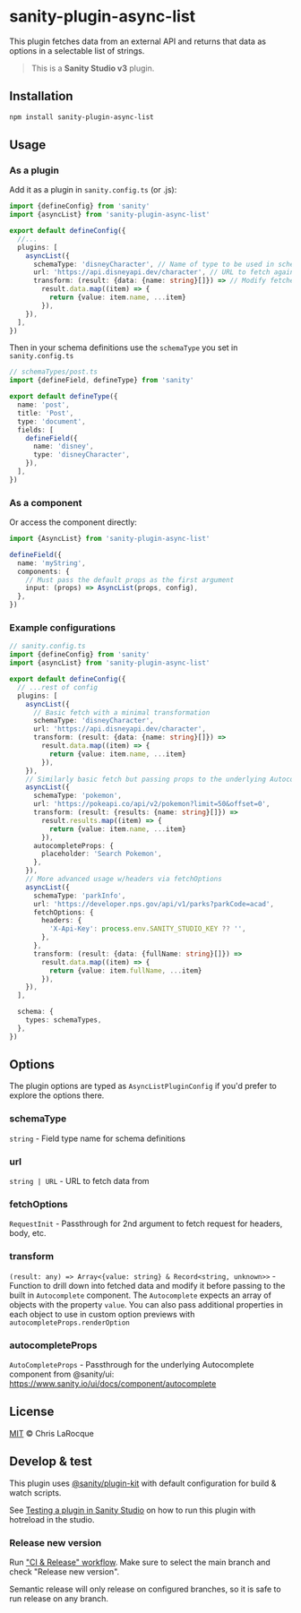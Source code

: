 # sanity-plugin-async-list
This plugin fetches data from an external API and returns that data as options in a selectable list of strings. 

> This is a **Sanity Studio v3** plugin.

## Installation

```sh
npm install sanity-plugin-async-list
```

## Usage
### As a plugin
Add it as a plugin in `sanity.config.ts` (or .js):

```ts
import {defineConfig} from 'sanity'
import {asyncList} from 'sanity-plugin-async-list'

export default defineConfig({
  //...
  plugins: [
    asyncList({
      schemaType: 'disneyCharacter', // Name of type to be used in schema definitions
      url: 'https://api.disneyapi.dev/character', // URL to fetch against
      transform: (result: {data: {name: string}[]}) => // Modify fetched data before showing as options
        result.data.map((item) => {
          return {value: item.name, ...item}
        }),
    }),
  ],
})
```
Then in your schema definitions use the `schemaType` you set in `sanity.config.ts`
```ts
// schemaTypes/post.ts
import {defineField, defineType} from 'sanity'

export default defineType({
  name: 'post',
  title: 'Post',
  type: 'document',
  fields: [
    defineField({
      name: 'disney',
      type: 'disneyCharacter',
    }),
  ],
})


```

### As a component
Or access the component directly:

```ts
import {AsyncList} from 'sanity-plugin-async-list'

defineField({
  name: 'myString',
  components: {
    // Must pass the default props as the first argument
    input: (props) => AsyncList(props, config),
  },
})
```
### Example configurations
```ts
// sanity.config.ts
import {defineConfig} from 'sanity'
import {asyncList} from 'sanity-plugin-async-list'

export default defineConfig({
  // ...rest of config
  plugins: [
    asyncList({
      // Basic fetch with a minimal transformation
      schemaType: 'disneyCharacter',
      url: 'https://api.disneyapi.dev/character',
      transform: (result: {data: {name: string}[]}) =>
        result.data.map((item) => {
          return {value: item.name, ...item}
        }),
    }),
    // Similarly basic fetch but passing props to the underlying Autocomplete component
    asyncList({
      schemaType: 'pokemon',
      url: 'https://pokeapi.co/api/v2/pokemon?limit=50&offset=0',
      transform: (result: {results: {name: string}[]}) =>
        result.results.map((item) => {
          return {value: item.name, ...item}
        }),
      autocompleteProps: {
        placeholder: 'Search Pokemon',
      },
    }),
    // More advanced usage w/headers via fetchOptions
    asyncList({
      schemaType: 'parkInfo',
      url: 'https://developer.nps.gov/api/v1/parks?parkCode=acad',
      fetchOptions: {
        headers: {
          'X-Api-Key': process.env.SANITY_STUDIO_KEY ?? '',
        },
      },
      transform: (result: {data: {fullName: string}[]}) =>
        result.data.map((item) => {
          return {value: item.fullName, ...item}
        }),
    }),
  ],

  schema: {
    types: schemaTypes,
  },
})
```

## Options
The plugin options are typed as `AsyncListPluginConfig` if you'd prefer to explore the options there.
### schemaType
`string` - Field type name for schema definitions 
### url
`string | URL` - URL to fetch data from
### fetchOptions
`RequestInit` - Passthrough for 2nd argument to fetch request for headers, body, etc.
### transform
`(result: any) => Array<{value: string} & Record<string, unknown>>` - Function to drill down into fetched data and modify it before passing to the built in `Autocomplete` component. The `Autocomplete` expects an array of objects with the property `value`. You can also pass additional properties in each object to use in custom option previews with `autocompleteProps.renderOption`
### autocompleteProps
`AutoCompleteProps` - Passthrough for the underlying Autocomplete component from @sanity/ui: https://www.sanity.io/ui/docs/component/autocomplete

## License

[MIT](LICENSE) © Chris LaRocque

## Develop & test

This plugin uses [@sanity/plugin-kit](https://github.com/sanity-io/plugin-kit)
with default configuration for build & watch scripts.

See [Testing a plugin in Sanity Studio](https://github.com/sanity-io/plugin-kit#testing-a-plugin-in-sanity-studio)
on how to run this plugin with hotreload in the studio.

### Release new version

Run ["CI & Release" workflow](TODO/actions/workflows/main.yml).
Make sure to select the main branch and check "Release new version".

Semantic release will only release on configured branches, so it is safe to run release on any branch.

